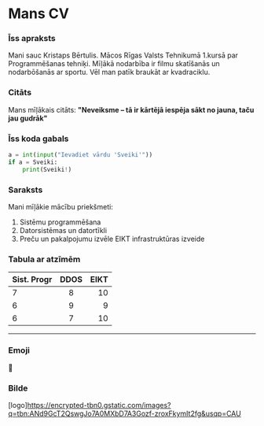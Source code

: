 # Mans CV

### Īss apraksts
 Mani sauc Kristaps Bērtulis. Mācos Rīgas Valsts Tehnikumā 1.kursā par Programmēšanas tehniķi. Mīļākā nodarbība ir filmu skatīšanās un nodarbōšanās ar sportu. Vēl man patīk braukāt ar kvadraciklu.

### Citāts
 Mans mīļākais citāts: **"Neveiksme – tā ir kārtējā iespēja sākt no jauna, taču jau gudrāk"**

### Īss koda gabals
```python
a = int(input("Ievadiet vārdu 'Sveiki'"))
if a = Sveiki:
    print(Sveiki!)
```
### Saraksts
Mani mīļākie mācību priekšmeti:
1. Sistēmu programmēšana
2. Datorsistēmas un datortīkli 
3. Preču un pakalpojumu izvēle EIKT infrastruktūras izveide

### Tabula ar atzīmēm
| Sist. Progr        | DDOS                | EIKT  |
| -------------      |:-------------:      | -----:|
|        7           |           8         |   10  |
|        6           |           9         |    9  |
|        6           |           7         |   10  |

---

### Emoji
👹

### Bilde

[logo]https://encrypted-tbn0.gstatic.com/images?q=tbn:ANd9GcT2QswgJo7A0MXbD7A3Gozf-zroxFkymIt2fg&usqp=CAU

